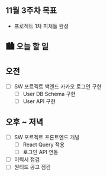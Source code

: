 ## 11월 3주차 목표

- 프로젝트 1차 피처들 완성

## 🏙️ 오늘 할 일

## 오전

- [ ] SW 포르젝트 백엔드 카카오 로그인 구현
  - [ ] User DB Schema 구현
  - [ ] User API 구현

## 오후 ~ 저녁

- [ ] SW 포르젝트 프론트엔드 개발
  - [ ] React Query 적용
  - [ ] 로그인 API 연동
- [ ] 이력서 점검
- [ ] 원티드 공고 점검
